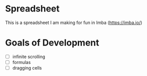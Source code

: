 # Spreadsheet
This is a spreadsheet I am making for fun in Imba (https://imba.io/)
# Goals of Development
- [ ] infinite scrolling
- [ ] formulas
- [ ] dragging cells
